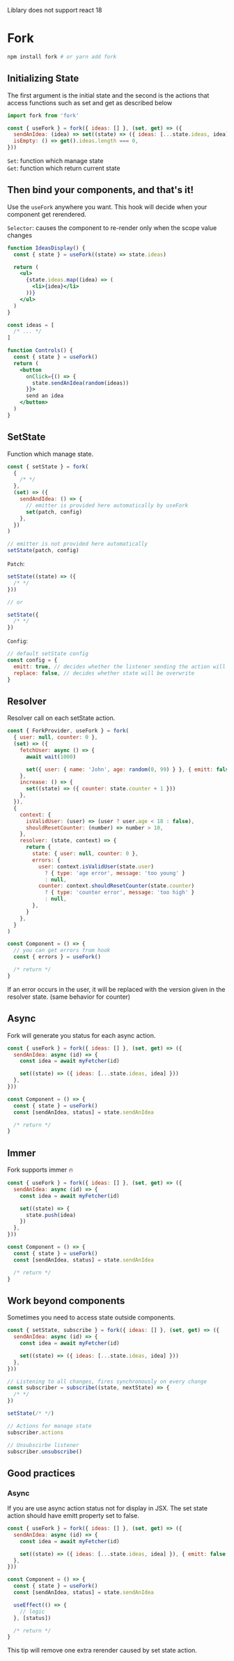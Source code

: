 Liblary does not support react 18

# Fork

```bash
npm install fork # or yarn add fork
```

## Initializing State

The first argument is the initial state and the second is the actions that access functions such as set and get as described below

```jsx
import fork from 'fork'

const { useFork } = fork({ ideas: [] }, (set, get) => ({
  sendAnIdea: (idea) => set((state) => ({ ideas: [...state.ideas, idea] })),
  isEmpty: () => get().ideas.length === 0,
}))
```

`Set`: function which manage state<br>
`Get`: function which return current state

## Then bind your components, and that's it!

Use the `useFork` anywhere you want. This hook will decide when your component get rerendered.

`Selector`: causes the component to re-render only when the scope value changes

```jsx
function IdeasDisplay() {
  const { state } = useFork((state) => state.ideas)

  return (
    <ul>
      {state.ideas.map((idea) => (
        <li>{idea}</li>
      ))}
    </ul>
  )
}

const ideas = [
  /* ... */
]

function Controls() {
  const { state } = useFork()
  return (
    <button
      onClick={() => {
        state.sendAnIdea(random(ideas))
      }}>
      send an idea
    </button>
  )
}
```

## SetState

Function which manage state.

```js
const { setState } = fork(
  {
    /* */
  },
  (set) => ({
    sendAndIdea: () => {
      // emitter is provided here automatically by useFork
      set(patch, config)
    },
  })
)

// emitter is not provided here automatically
setState(patch, config)
```

`Patch`:

```js
setState((state) => ({
  /* */
}))

// or

setState({
  /* */
})
```

`Config`:

```js
// default setState config
const config = {
  emitt: true, // decides whether the listener sending the action will be called
  replace: false, // decides whether state will be overwrite
}
```

## Resolver

Resolver call on each setState action.

```jsx
const { ForkProvider, useFork } = fork(
  { user: null, counter: 0 },
  (set) => ({
    fetchUser: async () => {
      await wait(1000)

      set({ user: { name: 'John', age: random(0, 99) } }, { emitt: false })
    },
    increase: () => {
      set((state) => ({ counter: state.counter + 1 }))
    },
  }),
  {
    context: {
      isValidUser: (user) => (user ? user.age < 18 : false),
      shouldResetCounter: (number) => number > 10,
    },
    resolver: (state, context) => {
      return {
        state: { user: null, counter: 0 },
        errors: {
          user: context.isValidUser(state.user)
            ? { type: 'age error', message: 'too young' }
            : null,
          counter: context.shouldResetCounter(state.counter)
            ? { type: 'counter error', message: 'too high' }
            : null,
        },
      }
    },
  }
)

const Component = () => {
  // you can get errors from hook
  const { errors } = useFork()

  /* return */
}
```

If an error occurs in the user, it will be replaced with the version given in the resolver state. (same behavior for counter)

## Async

Fork will generate you status for each async action.

```jsx
const { useFork } = fork({ ideas: [] }, (set, get) => ({
  sendAnIdea: async (id) => {
    const idea = await myFetcher(id)

    set((state) => ({ ideas: [...state.ideas, idea] }))
  },
}))

const Component = () => {
  const { state } = useFork()
  const [sendAnIdea, status] = state.sendAnIdea

  /* return */
}
```

## Immer

Fork supports immer 🔥

```jsx
const { useFork } = fork({ ideas: [] }, (set, get) => ({
  sendAnIdea: async (id) => {
    const idea = await myFetcher(id)

    set((state) => {
      state.push(idea)
    })
  },
}))

const Component = () => {
  const { state } = useFork()
  const [sendAnIdea, status] = state.sendAnIdea

  /* return */
}
```

## Work beyond components

Sometimes you need to access state outside components.

```js
const { setState, subscribe } = fork({ ideas: [] }, (set, get) => ({
  sendAnIdea: async (id) => {
    const idea = await myFetcher(id)

    set((state) => ({ ideas: [...state.ideas, idea] }))
  },
}))

// Listening to all changes, fires synchronously on every change
const subscriber = subscribe((state, nextState) => {
  /* */
})

setState(/* */)

// Actions for manage state
subscriber.actions

// Unsubscirbe listener
subscriber.unsubscribe()
```

## Good practices

### Async

If you are use async action status not for display in JSX. The set state action should have emitt property set to false.

```jsx
const { useFork } = fork({ ideas: [] }, (set, get) => ({
  sendAnIdea: async (id) => {
    const idea = await myFetcher(id)

    set((state) => ({ ideas: [...state.ideas, idea] }), { emitt: false })
  },
}))

const Component = () => {
  const { state } = useFork()
  const [sendAnIdea, status] = state.sendAnIdea

  useEffect(() => {
    // logic
  }, [status])

  /* return */
}
```

This tip will remove one extra rerender caused by set state action.
